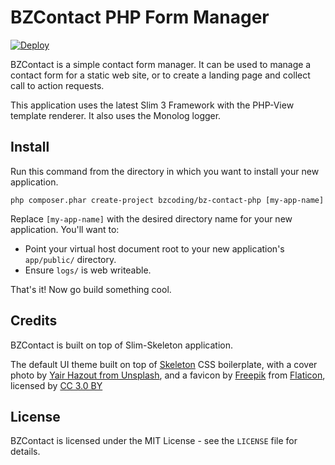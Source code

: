 # BZContact PHP Form Manager

[![Deploy](https://www.herokucdn.com/deploy/button.png)](https://heroku.com/deploy?template=https://github.com/BZCoding/bz-contact-php/tree/master)

BZContact is a simple contact form manager. It can be used to manage a contact form for a static web site, or to create a landing page and collect call to action requests.

This application uses the latest Slim 3 Framework with the PHP-View template renderer. It also uses the Monolog logger.

## Install

Run this command from the directory in which you want to install your new application.

~~~ console
php composer.phar create-project bzcoding/bz-contact-php [my-app-name]
~~~

Replace `[my-app-name]` with the desired directory name for your new application. You'll want to:

 * Point your virtual host document root to your new application's `app/public/` directory.
 * Ensure `logs/` is web writeable.

That's it! Now go build something cool.

## Credits

BZContact is built on top of Slim-Skeleton application.

The default UI theme built on top of [Skeleton](http://getskeleton.com/) CSS boilerplate, with a cover photo by [Yair Hazout from Unsplash](https://unsplash.com/@yairhazout), and a favicon by [Freepik](http://www.freepik.com) from [Flaticon](http://www.flaticon.com), licensed by [CC 3.0 BY ](http://creativecommons.org/licenses/by/3.0/ "Creative Commons BY 3.0")

## License

BZContact is licensed under the MIT License - see the `LICENSE` file for details.
